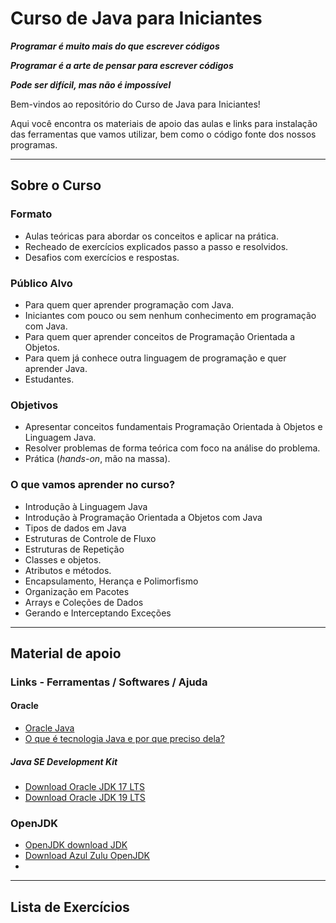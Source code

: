 # Curso de Java para Iniciantes

_**Programar é muito mais do que escrever códigos**_

_**Programar é a arte de pensar para escrever códigos**_

_**Pode ser difícil, mas não é impossível**_

Bem-vindos ao repositório do Curso de Java para Iniciantes!

Aqui você encontra os materiais de apoio das aulas e links para instalação das ferramentas que vamos utilizar, bem como o código fonte dos nossos programas.

***
## Sobre o Curso

### Formato

* Aulas teóricas para abordar os conceitos e aplicar na prática.
* Recheado de exercícios explicados passo a passo e resolvidos.
* Desafios com exercícios e respostas.

### Público Alvo

* Para quem quer aprender programação com Java.
* Iniciantes com pouco ou sem nenhum conhecimento em programação com Java.
* Para quem quer aprender conceitos de Programação Orientada a Objetos.
* Para quem já conhece outra linguagem de programação e quer aprender Java.
* Estudantes.


### Objetivos

* Apresentar conceitos fundamentais Programação Orientada à Objetos e Linguagem Java.
* Resolver problemas de forma teórica com foco na análise do problema.
* Prática (*hands-on*, mão na massa).

### O que vamos aprender no curso?

* Introdução à Linguagem Java
* Introdução à Programação Orientada a Objetos com Java
* Tipos de dados em Java
* Estruturas de Controle de Fluxo
* Estruturas de Repetição
* Classes e objetos.
* Atributos e métodos.
* Encapsulamento, Herança e Polimorfismo
* Organização em Pacotes
* Arrays e Coleções de Dados
* Gerando e Interceptando Exceções
 
 ***
## Material de apoio

### Links - Ferramentas / Softwares / Ajuda

#### Oracle
* [Oracle Java](https://www.oracle.com/br/java/)
* [O que é tecnologia Java e por que preciso dela?](https://www.java.com/pt-BR/download/help/whatis_java.html)
##### Java SE Development Kit
* [Download Oracle JDK 17 LTS](https://www.oracle.com/br/java/technologies/downloads/#java17)
* [Download Oracle JDK 19 LTS](https://www.oracle.com/br/java/technologies/downloads/#java19)

### OpenJDK
* [OpenJDK download JDK](https://jdk.java.net/19/)
* [Download Azul Zulu OpenJDK](https://www.azul.com/downloads/?package=jdk)
* [](https://adoptium.net/temurin/releases/?version=11)
***
## Lista de Exercícios
